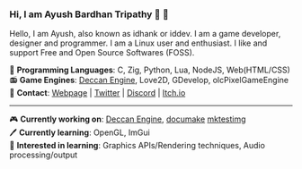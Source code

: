 ### Hi, I am Ayush Bardhan Tripathy :wave: :pray:
Hello, I am Ayush, also known as idhank or iddev. I am a game developer, designer and programmer. I am a Linux user and enthusiast. I like and support Free and Open Source Softwares (FOSS).

:diamond_shape_with_a_dot_inside: **Programming Languages**: C, Zig, Python, Lua, NodeJS, Web(HTML/CSS)  
:radio: **Game Engines**: [Deccan Engine](https://github.com/deccanengine/DeccanEngine), Love2D, GDevelop, olcPixelGameEngine  
:loudspeaker: **Contact**: [Webpage](https://ayush.thedev.id) | [Twitter](https://twitter.com/iddev5) | [Discord](https://discord.gg/bNwnxwn) | [Itch.io](https://iddev.itch.io/)  

---

:video_game: **Currently working on**: [Deccan Engine](https://github.com/deccanengine/DeccanEngine), [documake](https://github.com/iddev5/documake) [mktestimg](https://github.com/iddev5/mktestimg)  
:pen: **Currently learning**: OpenGL, ImGui  
:scroll: **Interested in learning**: Graphics APIs/Rendering techniques, Audio processing/output  
